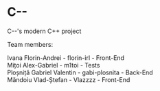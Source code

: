 # C--
C--'s modern C++ project

Team members:

Ivana Florin-Andrei - florin-irl - Front-End<br>
Mițoi Alex-Gabriel - m1toi - Tests<br>
Ploșniță Gabriel Valentin - gabi-plosnita - Back-End<br>
Măndoiu Vlad-Ștefan - Vlazzzz - Front-End<br>
